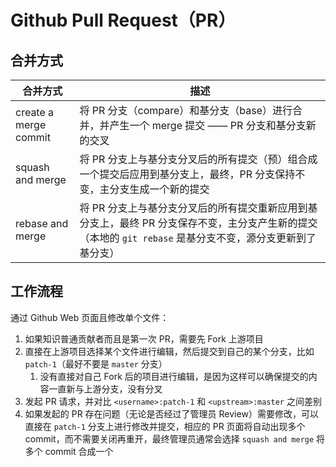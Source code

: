 # Github Pull Request（PR）

## 合并方式

| 合并方式              | 描述                                                                                                                                                       |
| --------------------- | ---------------------------------------------------------------------------------------------------------------------------------------------------------- |
| create a merge commit | 将 PR 分支（compare）和基分支（base）进行合并，并产生一个 merge 提交 ——  PR 分支和基分支新的交叉                                                           |
| squash and merge      | 将 PR 分支上与基分支分叉后的所有提交（预）组合成一个提交后应用到基分支上，最终，PR 分支保持不变，主分支生成一个新的提交                                    |
| rebase and merge      | 将 PR 分支上与基分支分叉后的所有提交重新应用到基分支上，最终 PR 分支保存不变，主分支产生新的提交（本地的 `git rebase` 是基分支不变，源分支更新到了基分支） |

## 工作流程

通过 Github Web 页面且修改单个文件：

1. 如果知识普通贡献者而且是第一次 PR，需要先 Fork 上游项目
2. 直接在上游项目选择某个文件进行编辑，然后提交到自己的某个分支，比如 `patch-1`（最好不要是 `master` 分支）
   1. 没有直接对自己 Fork 后的项目进行编辑，是因为这样可以确保提交的内容一直新与上游分支，没有分叉
3. 发起 PR 请求，并对比 `<username>:patch-1` 和 `<upstream>:master` 之间差别
4. 如果发起的 PR 存在问题（无论是否经过了管理员 Review）需要修改，可以直接在 `patch-1` 分支上进行修改并提交，相应的 PR 页面将自动出现多个 commit，而不需要关闭再重开，最终管理员通常会选择 `squash and merge` 将多个 commit 合成一个
